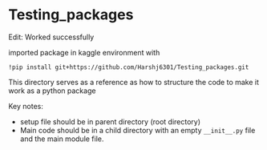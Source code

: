 # Testing_packages
Edit: Worked successfully

imported package in kaggle environment with 

`!pip install git+https://github.com/Harshj6301/Testing_packages.git`

This directory serves as a reference as how to structure the code to make it work as a python package


Key notes:
- setup file should be in parent directory (root directory)
- Main code should be in a child directory with an empty `__init__.py` file and the main module file.

